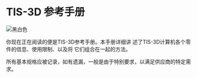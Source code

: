 # TIS-3D 参考手册

![黑白色](item:tis3d:bookManual)

你现在正在阅读的便是TIS-3D参考手册。本手册详细讲 述了TIS-3D计算机各个零件的信息、使用限制、以及将 它们组合在一起的方法。

所有基本规格应被记录，如有遗漏，一般是由于特别要求，以满足供应商的特定需求。
